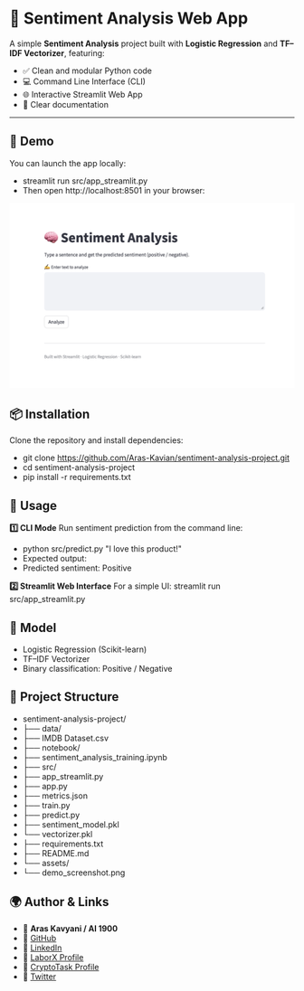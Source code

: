 # 🧠 Sentiment Analysis Web App

A simple **Sentiment Analysis** project built with **Logistic Regression** and **TF–IDF Vectorizer**, featuring:
- ✅ Clean and modular Python code
- 💻 Command Line Interface (CLI)
- 🌐 Interactive Streamlit Web App
- 📝 Clear documentation

---

## 🚀 Demo

You can launch the app locally:
- streamlit run src/app_streamlit.py
- Then open http://localhost:8501 in your browser:
<p align="center">
  <img src="assets/demo_screenshot.png" alt="Demo Screenshot" width="600">
</p>

## 📦 Installation
Clone the repository and install dependencies:
- git clone https://github.com/Aras-Kavian/sentiment-analysis-project.git
- cd sentiment-analysis-project
- pip install -r requirements.txt

## 🧪 Usage

**1️⃣ CLI Mode**
Run sentiment prediction from the command line:
- python src/predict.py "I love this product!"
- Expected output:
- Predicted sentiment: Positive

**2️⃣ Streamlit Web Interface**
For a simple UI:
  streamlit run src/app_streamlit.py

## 🧠 Model
- Logistic Regression (Scikit-learn)
- TF–IDF Vectorizer
- Binary classification: Positive / Negative

## 📁 Project Structure
- sentiment-analysis-project/
- ├── data/
-    ├── IMDB Dataset.csv
- ├── notebook/
-    ├── sentiment_analysis_training.ipynb
- ├── src/
-    ├── app_streamlit.py
-    ├── app.py
-    ├── metrics.json
-    ├── train.py
-    ├── predict.py
-    ├── sentiment_model.pkl
-    └── vectorizer.pkl
- ├── requirements.txt
- ├── README.md
- └── assets/
-    └── demo_screenshot.png

## 🌍 Author & Links
- 👤 **Aras Kavyani / AI 1900**
- 🔗 [GitHub](#www.github.com/Aras-Kavian)
- 🔗 [LinkedIn](#www.linkedin.com/in/aras-kavyani)
- 🔗 [LaborX Profile](#www.laborx.com/customers/users/id409982?ref=409982)
- 🔗 [CryptoTask Profile](#www.cryptotask.org/en/freelancers/aras-kavyan/46480)
- 🔗 [Twitter](#www.x.com/ai_1900?s=21)
